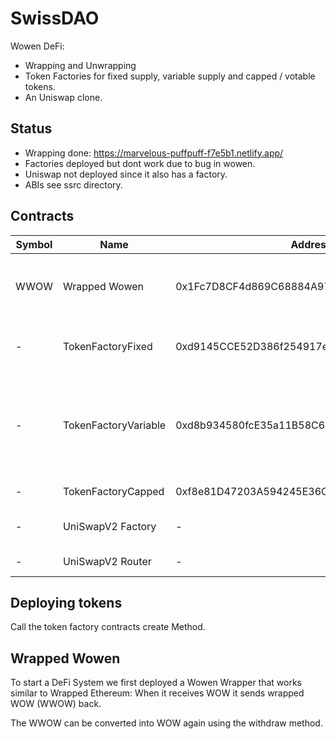 # SwissDAO
Wowen DeFi:
- Wrapping and Unwrapping
- Token Factories for fixed supply, variable supply and capped / votable tokens.
- An Uniswap clone.

## Status
- Wrapping done: https://marvelous-puffpuff-f7e5b1.netlify.app/
- Factories deployed but dont work due to bug in wowen.
- Uniswap not deployed since it also has a factory.
- ABIs see ssrc directory.

## Contracts

| Symbol | Name                 | Address                                    | Comment                |
|--------|----------------------|--------------------------------------------|------------------------|
| WWOW   | Wrapped Wowen        | 0x1Fc7D8CF4d869C68884A9727943294019289eBA2 | Send tokens to contract to get WWOW |
| -      | TokenFactoryFixed    | 0xd9145CCE52D386f254917e481eB44e9943F39138 | Deploys a fixed supply token. |
| -      | TokenFactoryVariable | 0xd8b934580fcE35a11B58C6D73aDeE468a2833fa8 | Deploys a variable supply token, owner can mint, anyone can burn. |
| -      | TokenFactoryCapped   | 0xf8e81D47203A594245E36C48e151709F0C19fBe8 | Deploys a token with  |
| -      | UniSwapV2 Factory    | - | Link to uniswapv2 doc. |
| -      | UniSwapV2 Router     | - | UniSwap DEX |

## Deploying tokens
Call the token factory contracts create Method.

## Wrapped Wowen

To start a DeFi System we first deployed a Wowen Wrapper that works similar to Wrapped Ethereum: When it receives WOW it sends wrapped WOW (WWOW) back.

The WWOW can be converted into WOW again using the withdraw method.